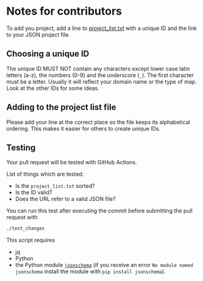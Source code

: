 
# Notes for contributors

To add you project, add a line to [project_list.txt](project_list.txt) with a unique ID and the
link to your JSON project file.

## Choosing a unique ID

The unique ID MUST NOT contain any characters except lower case latin letters
(a-z), the numbers (0-9) and the underscore (`_`). The first character must be
a letter. Usually it will reflect your domain name or the type of map. Look at
the other IDs for some ideas.

## Adding to the project list file

Please add your line at the correct place so the file keeps its alphabetical
ordering. This makes it easier for others to create unique IDs.

## Testing

Your pull request will be tested with GitHub Actions.

List of things which are tested:

* Is the `project_list.txt` sorted?
* Is the ID valid?
* Does the URL refer to a valid JSON file?

You can run this test after executing the commit before submitting the pull request with

```bash
./test_changes
```

This script requires
* jq
* Python
* the Python module [`jsonschema`](https://pypi.org/project/jsonschema/) (if you receive an error `No module named jsonschema` install the module with `pip install jsonschema`).

